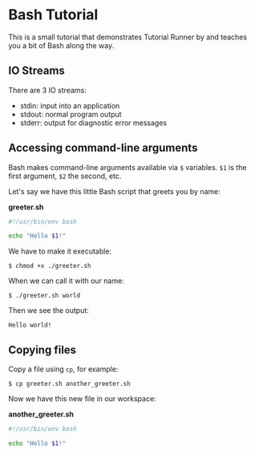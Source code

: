 # Bash Tutorial

This is a small tutorial that demonstrates Tutorial Runner by and teaches you
a bit of Bash along the way.


## IO Streams

There are 3 IO streams:
- stdin: input into an application
- stdout: normal program output
- stderr: output for diagnostic error messages

## Accessing command-line arguments

Bash makes command-line arguments available via `$` variables.
`$1` is the first argument, `$2` the second, etc.

Let's say we have this little Bash script that greets you by name:

<a class="tutorialRunner_createFile">

__greeter.sh__

```bash
#!/usr/bin/env bash

echo "Hello $1!"
```

</a>

We have to make it executable:

<a class="tutorialRunner_consoleCommand">

```
$ chmod +x ./greeter.sh
```

</a>

When we can call it with our name:

<a class="tutorialRunner_consoleCommand">

```
$ ./greeter.sh world
```

</a>

Then we see the output:

```
Hello world!
```


## Copying files

Copy a file using `cp`, for example:

<a class="tutorialRunner_consoleCommand">

```
$ cp greeter.sh another_greeter.sh
```

</a>

Now we have this new file in our workspace:


<a class="tutorialRunner_verifyFileContent">

__another_greeter.sh__

```bash
#!/usr/bin/env bash

echo "Hello $1!"
```

</a>
